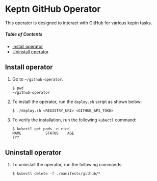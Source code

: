 # Keptn GitHub Operator

This operator is designed to interact with GitHub for various keptn tasks.

##### Table of Contents
 * [Install operator](#install)
 * [Uninstall operator](#install)

## Install operator <a id="install"></a>

1. Go to `~/github-operator`.

    ```console
    $ pwd
    ~/github-operator
    ```

1. To install the operator, run the `deploy.sh` script as shown below: 

    ```console
    $ ./deploy.sh <REGISTRY_URI> <GITHUB_API_TOKE>
    ```

1. To verify the installation, run the following `kubectl` command: 

    ```console
    $ kubectl get pods -n cicd
    NAME           STATUS    AGE
    ???
    ```

## Uninstall operator <a id="install"></a>

1. To uninstall the operator, run the following commands:

    ```console
    $ kubectl delete -f ./manifests/github/*
    ```